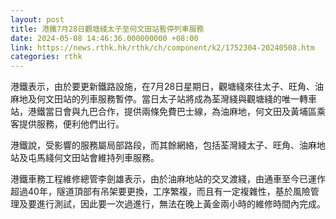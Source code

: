 ```yaml
---
layout: post
title: 港鐵7月28日觀塘綫太子至何文田站暫停列車服務
date: 2024-05-08 14:46:36.000000000 +08:00
link: https://news.rthk.hk/rthk/ch/component/k2/1752304-20240508.htm
categories: rthk
---
```


港鐵表示，由於要更新鐵路設施，在7月28日星期日，觀塘綫來往太子、旺角、油麻地及何文田站的列車服務暫停。當日太子站將成為荃灣綫與觀塘綫的唯一轉車站，港鐵當日會與九巴合作，提供兩條免費巴士線，為油麻地，何文田及黃埔區乘客提供服務，便利他們出行。

港鐵說，受影響的服務屬局部路段，而其餘網絡，包括荃灣綫太子、旺角、油麻地站及屯馬綫何文田站會維持列車服務。

港鐵車務工程維修總管李劍雄表示，由於油麻地站的交叉渡綫，由通車至今已運作超過40年，隧道頂部有吊架要更換，工序繁複，而且有一定複雜性，基於風險管理及要進行測試，因此要一次過進行，無法在晚上黃金兩小時的維修時間內完成。
